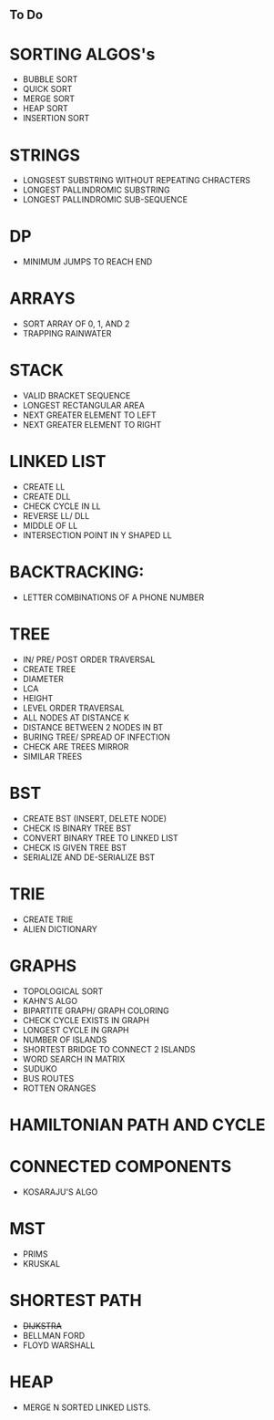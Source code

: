 ## To Do
# SORTING ALGOS's
- BUBBLE SORT
- QUICK SORT
- MERGE SORT
- HEAP SORT
- INSERTION SORT

# STRINGS
- LONGSEST SUBSTRING WITHOUT REPEATING CHRACTERS
- LONGEST PALLINDROMIC SUBSTRING
- LONGEST PALLINDROMIC SUB-SEQUENCE

# DP
- MINIMUM JUMPS TO REACH END

# ARRAYS
- SORT ARRAY OF 0, 1, AND 2
- TRAPPING RAINWATER

# STACK
- VALID BRACKET SEQUENCE
- LONGEST RECTANGULAR AREA
- NEXT GREATER ELEMENT TO LEFT
- NEXT GREATER ELEMENT TO RIGHT

# LINKED LIST
- CREATE LL
- CREATE DLL
- CHECK CYCLE IN LL
- REVERSE LL/ DLL
- MIDDLE OF LL
- INTERSECTION POINT IN Y SHAPED LL

# BACKTRACKING:
- LETTER COMBINATIONS OF A PHONE NUMBER

# TREE
- IN/ PRE/ POST ORDER TRAVERSAL
- CREATE TREE
- DIAMETER
- LCA
- HEIGHT
- LEVEL ORDER TRAVERSAL
- ALL NODES AT DISTANCE K
- DISTANCE BETWEEN 2 NODES IN BT
- BURING TREE/ SPREAD OF INFECTION
- CHECK ARE TREES MIRROR
- SIMILAR TREES

# BST
- CREATE BST (INSERT, DELETE NODE)
- CHECK IS BINARY TREE BST
- CONVERT BINARY TREE TO LINKED LIST
- CHECK IS GIVEN TREE BST
- SERIALIZE AND DE-SERIALIZE BST

# TRIE
- CREATE TRIE
- ALIEN DICTIONARY


# GRAPHS
- TOPOLOGICAL SORT
- KAHN'S ALGO
- BIPARTITE GRAPH/ GRAPH COLORING
- CHECK CYCLE EXISTS IN GRAPH
- LONGEST CYCLE IN GRAPH
- NUMBER OF ISLANDS
- SHORTEST BRIDGE TO CONNECT 2 ISLANDS
- WORD SEARCH IN MATRIX
- SUDUKO
- BUS ROUTES
- ROTTEN ORANGES
# HAMILTONIAN PATH AND CYCLE
# CONNECTED COMPONENTS
- KOSARAJU'S ALGO
# MST
- PRIMS
- KRUSKAL
# SHORTEST PATH
- ~~DIJKSTRA~~
- BELLMAN FORD
- FLOYD WARSHALL
# HEAP
- MERGE N SORTED LINKED LISTS.
